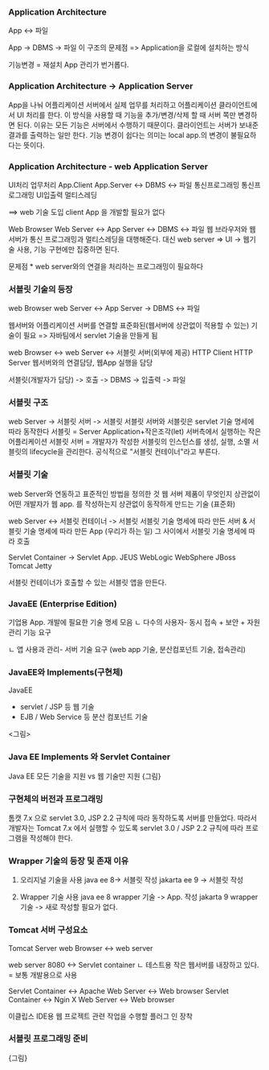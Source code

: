 ### Application Architecture

App <-> 파일

App -> DBMS -> 파일
이 구조의 문제점 => Application을 로컬에 설치하는 방식

기능변경 = 재설치
App 관리가 번거롭다.

### Application Architecture -> Application Server

App을 나눠 어플리케이션 서버에서 실제 업무를 처리하고 어플리케이션 클라이언트에서 UI 처리를 한다. 이 방식을 사용할 때 기능을 추가/변경/삭제 할 때 서버 쪽만 변경하면 된다.
이유는 모든 기능은 서버에서 수행하기 때문이다. 클라이언트는 서버가 보내준 결과를 출력하는 일만 한다. 기능 변경이 쉽다는 의미는 local app.의 변경이 불필요하다는 뜻이다.

### Application Architecture - web Application Server

UI처리              업무처리
App.Client          App.Server <-> DBMS <-> 파일
통신프로그래밍      통신프로그래밍
UI입출력            멀티스레딩

==> web 기술 도입
client App 을 개발할 필요가 없다

Web Browser         Web Server <-> App Server <-> DBMS <-> 파일
웹 브라우저와 웹서버가 통신 프로그래밍과 멀티스레딩을 대행해준다. 
대신 web server => UI -> 웹기술 사용, 기능 구현에만 집중하면 된다.


문제점 * web server와의 연결을 처리하는 프로그래밍이 필요하다

### 서블릿 기술의 등장

web Browser     web Server <-> App Server -> DBMS <-> 파일

웹서버와 어플리케이션 서버를 연결할 표준화된(웹서버에 상관없이 적용할 수 있는) 기술이 필요
=> 자바팀에서 servlet 기술을 만들게 됨

web Browser <-> web Server <-> 서블릿 서버(외부에 제공)
HTTP Client     HTTP Server    웹서버와의 연결담당, 웹App 실행을 담당

서블릿(개발자가 담당) -> 호출 -> DBMS -> 입출력 -> 파일

### 서블릿 구조

web Server -> 서블릿 서버 -> 서블릿
서블릿 서버와 서블릿은 servlet 기술 명세에 따라 동작한다
서블릿 = Server Application+작은조각(let) 서버측에서 실행하는 작은 어플리케이션
서블릿 서버 = 개발자가 작성한 서블릿의 인스턴스를 생성, 실행, 소멸 서블릿의 lifecycle을 관리한다. 공식적으로 "서블릿 컨테이너"라고 부른다.

### 서블릿 기술

web Server와 연동하고 표준적인 방법을 정의한 것
웹 서버 제품이 무엇인지 상관없이 어떤 개발자가 웹 app. 를 작성하는지 상관없이 동작하게 만드는 기술 (표준화)

web Server <-> 서블릿 컨테이너 -> 서블릿
서블릿 기술 명세에 따라 만든 서버 & 서블릿 기술 명세에 따라 만든 App (우리가 하는 일)
그 사이에서 서블릿 기술 명세에 따라 호출

Servlet Container -> Servlet App.
JEUS
WebLogic
WebSphere
JBoss
Tomcat
Jetty

서블릿 컨테이너가 호출할 수 있는 서블릿 앱을 만든다.

### JavaEE (Enterprise Edition)

기업용 App. 개발에 필요한 기술 명세 모음
ㄴ 다수의 사용자- 동시 접속 + 보안 + 자원관리 기능 요구

ㄴ 앱 사용과 관리- 서버 기술 요구 (web app 기술, 분산컴포넌트 기술, 접속관리)

### JavaEE와 Implements(구현체)

JavaEE 
- servlet / JSP 등 웹 기술
- EJB / Web Service 등 분산 컴포넌트 기술

<그림>

### Java EE Implements 와 Servlet Container

Java EE 모든 기술을 지원 vs 웹 기술만 지원
{그림}

### 구현체의 버전과 프로그래밍

톰캣 7.x 으로 servlet 3.0, JSP 2.2 규칙에 따라 동작하도록 서버를 만들었다.
따라서 개발자는 Tomcat 7.x 에서 실행할 수 있도록 servlet 3.0 / JSP 2.2 규칙에 따라 프로그램을 작성해야 한다. 

### Wrapper 기술의 등장 및 존재 이유

1. 오리지널 기술을 사용
java ee 8-> 서블릿 작성
jakarta ee 9 -> 서블릿 작성

2. Wrapper 기술 사용
java ee 8 wrapper 기술 -> App. 작성
jakarta 9 wrapper 기술 -> 새로 작성할 필요가 없다.

### Tomcat 서버 구성요소

Tomcat Server
web Browser <-> web server

web server 8080 <-> Servlet container
ㄴ 테스트용 작은 웹서버를 내장하고 있다. = 보통 개발용으로 사용

Servlet Container <-> Apache Web Server <-> Web browser
Servlet Container <-> Ngin X Web Server <-> Web browser

이클립스 IDE용 웹 프로젝트 관련 작업을 수행할 플러그 인 장착

### 서블릿 프로그래밍 준비
{그림}


